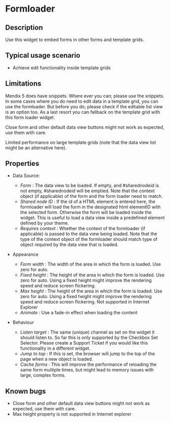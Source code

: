 # Formloader
 
## Description
Use this widget to embed forms in other forms and template grids. 

## Typical usage scenario
- Achieve edit functionality inside template grids 

## Limitations
Mendix 5 does have snippets. Where ever you can; please use the snippets. In some cases where you do need to edit data in a template grid, you can use the formloader.
But before you do; please check if the editable list view is an option too. As a last resort you can fallback on the template grid with this form loader widget.

Close form and other default data view buttons might not work as expected, use them with care.  

Limited performance on large template grids (note that the data view list might be an alternative here).  

## Properties
- Data Source:
    - _Form_ : The data view to be loaded. If empty, and #sharednodeid is not empty, #sharednodeid will be emptied. Note that the context object (if applicable) of the form and the form loader need to match.
    - _Shared node ID_ : If the id of a HTML element is entered here, the formloader will load the form in the designated html elementID with the selected form. Otherwise the form will be loaded inside the widget. This is useful to load a data view inside a predefined element defined by your theme.
    - _Requires context_ : Whether the context of the formloader (if applicable) is passed to the data view being loaded. Note that the type of the context object of the formloader should match type of object required by the data view that is loaded.

- Appearance
    - _Form width_ : The width of the area in which the form is loaded. Use zero for auto.
    - _Fixed height_ : The height of the area in which the form is loaded. Use zero for auto. Using a fixed height might improve the rendering speed and reduce screen flickering.
    - _Max height_ : The height of the area in which the form is loaded. Use zero for auto. Using a fixed height might improve the rendering speed and reduce screen flickering. Not supported in Internet Explorer
    - _Animate_ : Use a fade-in effect when loading the content
   
- Behaviour
    - _Listen target_ : The same (unique) channel as set on the widget it should listen to. So far this is only supported by the Checkbox Set Selector. Please create a Support Ticket if you would like this functionality in a different widget.
    - _Jump to top_ : If this is set, the browser will jump to the top of the page when a new object is loaded.
    - _Cache forms_ : This will improve the performance of reloading the same form multiple times, but might lead to memory issues with large, complex forms.

## Known bugs 
- Close form and other default data view buttons might not work as expected, use them with care.  
- Max height property is not supported in Internet explorer
